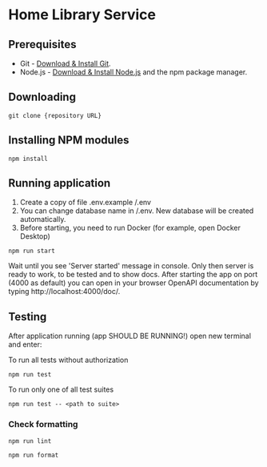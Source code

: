 # Home Library Service

## Prerequisites

- Git - [Download & Install Git](https://git-scm.com/downloads).
- Node.js - [Download & Install Node.js](https://nodejs.org/en/download/) and the npm package manager.

## Downloading

```
git clone {repository URL}
```

## Installing NPM modules

```
npm install
```

## Running application

1. Create a copy of file .env.example /.env
2. You can change database name in /.env. New database will be created automatically.
3. Before starting, you need to run Docker (for example, open Docker Desktop)

```
npm run start
```
Wait until you see 'Server started' message in console. Only then server is ready to work, to be tested and to show docs.
After starting the app on port (4000 as default) you can open
in your browser OpenAPI documentation by typing http://localhost:4000/doc/.

## Testing

After application running (app SHOULD BE RUNNING!) open new terminal and enter:

To run all tests without authorization

```
npm run test
```

To run only one of all test suites

```
npm run test -- <path to suite>
```

### Check formatting

```
npm run lint
```

```
npm run format
```
